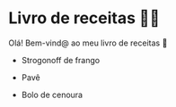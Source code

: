 # Livro de receitas :man_cook:

Olá! Bem-vind@ ao meu livro de receitas :wave:

- Strogonoff de frango

- Pavê

- Bolo de cenoura

